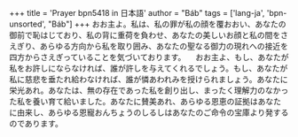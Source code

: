 +++
title = 'Prayer bpn5418 in 日本語'
author = "Báb"
tags = ['lang-ja', 'bpn-unsorted', "Báb"]
+++
おお主よ。私は、私の罪が私の顔を覆おおい、あなたの御前で恥はじており、私の背に重荷を負わせ、あなたの美しいお顔と私の間をさえぎり、あらゆる方向から私を取り囲み、あなたの聖なる御力の現れへの接近を四方からさえぎっていることを気づいております。
　おお主よ、もし、あなたが私をお許しにならなければ、誰が許しを与えてくれるでしょう。もし、あなたが私に慈悲を垂たれ給わなければ、誰が憐あわれみを授けられましょう。あなたに栄光あれ。あなたは、無の存在であった私を創り出し、まったく理解力のなかった私を養い育て給いました。あなたに賛美あれ、あらゆる恩恵の証拠はあなたに由来し、あらゆる恩寵おんちょうのしるしはあなたのご命令の宝庫より発するのであります。
